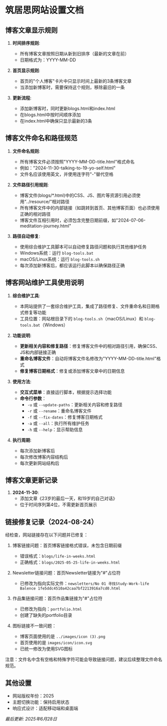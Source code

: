 # 筑居思网站设置文档

## 博客文章显示规则

1. **时间排序规则**:
   - 所有博客文章按照日期从新到旧排序（最新的文章在前）
   - 日期格式为：YYYY-MM-DD

2. **首页显示规则**:
   - 首页的"个人博客"卡片中只显示时间上最新的3条博客文章
   - 当添加新博客时，需要保持这个规则，移除最旧的一条

3. **更新流程**:
   - 添加新博客时，同时更新blogs.html和index.html
   - 在blogs.html中按时间顺序添加
   - 在index.html中确保只显示最新的3条

## 博客文件命名和路径规范

1. **文件命名规则**:
   - 所有博客文件必须按照"YYYY-MM-DD-title.html"格式命名
   - 例如："2024-11-30-talking-to-19-yo-self.html"
   - 文件名应该使用英文，并使用连字符"-"替代空格

2. **文件路径引用规则**:
   - 博客文件(blogs/*.html)中的CSS、JS、图片等资源引用必须使用"../resource/"相对路径
   - 所有博客文件中的内部链接（如跳转到首页、其他博客页面）也必须使用正确的相对路径
   - 博客文件互相引用时，必须包含完整日期前缀，如"2024-07-06-meditation-journey.html"

3. **路径自动修复**:
   - 使用综合维护工具脚本可以自动修复路径问题和执行其他维护任务
   - Windows系统：运行 `blog-tools.bat`
   - macOS/Linux系统：运行 `blog-tools.sh`
   - 每次添加新博客后，都应该运行此脚本以确保路径正确

## 博客网站维护工具使用说明

1. **综合维护工具**:
   - 本网站提供了一套综合维护工具，集成了路径修复、文件重命名和日期格式修复等功能
   - 工具位置：网站根目录下的 `blog-tools.sh`（macOS/Linux）和 `blog-tools.bat`（Windows）

2. **功能说明**:
   - **更新相关内容和修复路径**：修复博客文件中的相对路径引用，确保CSS、JS和内部链接正确
   - **重命名博客文件**：自动将博客文件名修改为"YYYY-MM-DD-title.html"格式
   - **修复博客日期格式**：修复或添加博客文章中的日期信息

3. **使用方法**:
   - **交互式菜单**：直接运行脚本，根据提示选择功能
   - **命令行参数**：
     - `-u` 或 `--update-paths`：更新相关内容和修复路径
     - `-r` 或 `--rename`：重命名博客文件
     - `-f` 或 `--fix-dates`：修复博客日期格式
     - `-a` 或 `--all`：执行所有维护任务
     - `-h` 或 `--help`：显示帮助信息

4. **执行周期**:
   - 每次添加新博客后
   - 每次修改博客内容结构后
   - 每次更新网站结构后

## 博客文章更新记录

1. **2024-11-30**: 
   - 添加文章《23岁的最后一天，和19岁的自己对话》
   - 位于时间序列第4位，不需更新首页展示

## 链接修复记录（2024-08-24）

经检查，网站链接存在以下问题并已修复：

1. 博客链接问题：首页博客链接格式错误，未包含日期前缀
   - 错误格式：`blogs/life-in-weeks.html`
   - 正确格式：`blogs/2025-05-25-life-in-weeks.html`

2. Newsletter链接问题：首页Newsletter链接为"#"占位符
   - 已修改为指向实际文件：`newsletters/No 01 寻找Study-Work-life Balence 1fe5ddc4510a42caa7bf2213916a7cd0.html`

3. 作品集链接问题：首页作品集链接为"#"占位符
   - 已修改为指向：`portfolio.html`
   - 创建了缺失的portfolio目录

4. 图标链接不一致问题：
   - 博客页面使用的是 `../images/icon (3).png`
   - 首页使用的是 `images/icon/icon.svg`
   - 已统一修改为使用SVG图标

注意：文件名中含有空格和特殊字符可能会导致链接问题，建议后续整理文件命名规范。

## 其他设置

- 网站版权年份：2025
- 主题切换功能：保持启用状态
- 响应式设计：适配移动端和桌面端

*最后更新: 2025年6月28日* 